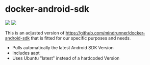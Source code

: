 # docker-android-sdk
[![](https://images.microbadger.com/badges/version/bardiir/docker-android-sdk.svg)](https://microbadger.com/images/bardiir/docker-android-sdk "Get your own version badge on microbadger.com") [![](https://images.microbadger.com/badges/image/bardiir/docker-android-sdk.svg)](https://microbadger.com/images/bardiir/docker-android-sdk "Get your own image badge on microbadger.com")

This is an adjusted version of https://github.com/mindrunner/docker-android-sdk that is fitted for our specific purposes and needs.
- Pulls automatically the latest Android SDK Version
- Includes aapt
- Uses Ubuntu "latest" instead of a hardcoded Version
